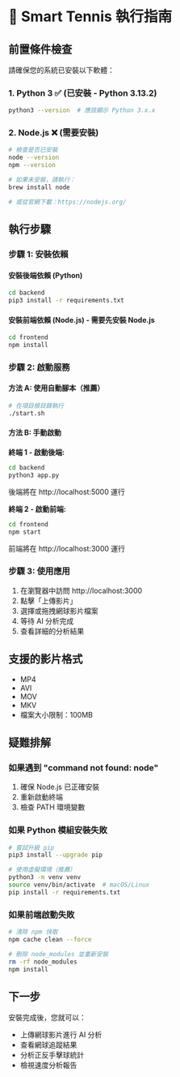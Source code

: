 # 🚀 Smart Tennis 執行指南

## 前置條件檢查

請確保您的系統已安裝以下軟體：

### 1. Python 3 ✅ (已安裝 - Python 3.13.2)
```bash
python3 --version  # 應該顯示 Python 3.x.x
```

### 2. Node.js ❌ (需要安裝)
```bash
# 檢查是否已安裝
node --version
npm --version

# 如果未安裝，請執行：
brew install node

# 或從官網下載：https://nodejs.org/
```

## 執行步驟

### 步驟 1: 安裝依賴

#### 安裝後端依賴 (Python)
```bash
cd backend
pip3 install -r requirements.txt
```

#### 安裝前端依賴 (Node.js) - 需要先安裝 Node.js
```bash
cd frontend
npm install
```

### 步驟 2: 啟動服務

#### 方法 A: 使用自動腳本（推薦）
```bash
# 在項目根目錄執行
./start.sh
```

#### 方法 B: 手動啟動

**終端 1 - 啟動後端:**
```bash
cd backend
python3 app.py
```
後端將在 http://localhost:5000 運行

**終端 2 - 啟動前端:**
```bash
cd frontend
npm start
```
前端將在 http://localhost:3000 運行

### 步驟 3: 使用應用

1. 在瀏覽器中訪問 http://localhost:3000
2. 點擊「上傳影片」
3. 選擇或拖拽網球影片檔案
4. 等待 AI 分析完成
5. 查看詳細的分析結果

## 支援的影片格式

- MP4
- AVI  
- MOV
- MKV
- 檔案大小限制：100MB

## 疑難排解

### 如果遇到 "command not found: node"
1. 確保 Node.js 已正確安裝
2. 重新啟動終端
3. 檢查 PATH 環境變數

### 如果 Python 模組安裝失敗
```bash
# 嘗試升級 pip
pip3 install --upgrade pip

# 使用虛擬環境（推薦）
python3 -m venv venv
source venv/bin/activate  # macOS/Linux
pip install -r requirements.txt
```

### 如果前端啟動失敗
```bash
# 清除 npm 快取
npm cache clean --force

# 刪除 node_modules 並重新安裝
rm -rf node_modules
npm install
```

## 下一步

安裝完成後，您就可以：
- 上傳網球影片進行 AI 分析
- 查看網球追蹤結果
- 分析正反手擊球統計
- 檢視速度分析報告
